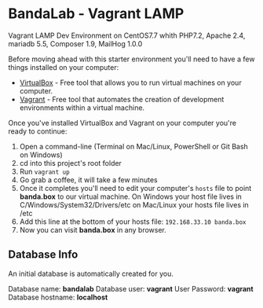 # BandaLab - Vagrant LAMP
Vagrant LAMP Dev Environment on CentOS7.7 whith PHP7.2, Apache 2.4, mariadb 5.5, Composer 1.9, MailHog 1.0.0 

Before moving ahead with this starter environment you'll need to have a few things installed on your computer:
* [VirtualBox](https://www.virtualbox.org/) - Free tool that allows you to run virtual machines on your computer.
* [Vagrant](https://www.vagrantup.com/) - Free tool that automates the creation of development environments within a virtual machine.

Once you've installed VirtualBox and Vagrant on your computer you're ready to continue:
1. Open a command-line (Terminal on Mac/Linux, PowerShell or Git Bash on Windows)
2. cd into this project's root folder
3. Run `vagrant up`
4. Go grab a coffee, it will take a few minutes
5. Once it completes you'll need to edit your computer's `hosts` file to point **banda.box** to our virtual machine. On Windows your host file lives in C/Windows/System32/Drivers/etc on Mac/Linux your hosts file lives in /etc
6. Add this line at the bottom of your hosts file: `192.168.33.10 banda.box`
7. Now you can visit **banda.box** in any browser.

## Database Info
An initial database is automatically created for you.

Database name: **bandalab**
Database user: **vagrant**
User Password: **vagrant**
Database hostname: **localhost**

